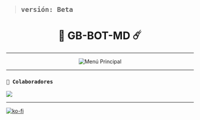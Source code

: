 > ## **`versión: Beta`**

<h1 align="center">🚀 GB-BOT-MD ☄️</h1>

---
<p align="center">
  <img src="https://files.catbox.moe/64kqi9.jpg" alt="Menú Principal">
</p>  

---

### **`🌟 Colaboradores`**
<a href="https://github.com/deylinqff/astro-bot/graphs/contributors">
<img src="https://contrib.rocks/image?repo=deylinqff/astro-bot" /> 
</a>

---

[![ko-fi](https://ko-fi.com/img/githubbutton_sm.svg)](https://ko-fi.com/I2I11GKDL4)
